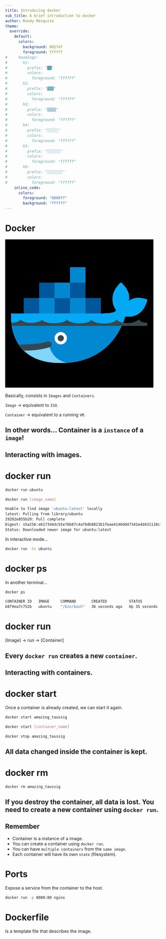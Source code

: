```yaml
---
title: Introducing docker
sub_title: A brief introduction to docker
author: Rondy Mesquita
theme:
  override:
    default:
      colors:
        background: 00274f
        foreground: ffffff
#     headings:
#       h1:
#         prefix: "██"
#         colors:
#           foreground: "ffffff"
#       h2:
#         prefix: "▓▓▓"
#         colors:
#           foreground: "ffffff"
#       h3:
#         prefix: "▒▒▒▒"
#         colors:
#           foreground: "ffffff"
#       h4:
#         prefix: "░░░░░"
#         colors:
#           foreground: "ffffff"
#       h5:
#         prefix: "░░░░░░"
#         colors:
#           foreground: "ffffff"
#       h6:
#         prefix: "░░░░░░░"
#         colors:
#           foreground: "ffffff"
    inline_code:
      colors:
        foreground: "0080ff"
        background: "ffffff"
---
```


# Docker
![](./icons8-docker-480.jpg)

Basically, consists in `Images` and `Containers`.

`Image` -> equivalent to `ISO`.

`Container` -> equivalent to a running `VM`.

In other words...
Container is a `instance` of a `image`!
---
<!-- end_slide -->
Interacting with images.
---
<!-- end_slide -->
# docker run

```bash
docker run ubuntu
```
<!-- pause -->
```bash
docker run [image_name]
```
<!-- pause -->
```bash
Unable to find image 'ubuntu:latest' locally
latest: Pulling from library/ubuntu
29202e855b20: Pull complete
Digest: sha256:e6173d4dc55e76b87c4af8db8821b1feae4146dd47341e4d431118c7dd060a74
Status: Downloaded newer image for ubuntu:latest
```
<!-- pause -->
In interactive mode...
```bash
docker run -ti ubuntu
```
<!-- end_slide -->
# docker ps

In another terminal...

```bash
docker ps
```
<!-- pause -->
```bash
CONTAINER ID   IMAGE     COMMAND       CREATED          STATUS          PORTS     NAMES
b8f9ea7c752b   ubuntu    "/bin/bash"   36 seconds ago   Up 35 seconds             amazing_taussig
```

<!-- end_slide -->
# docker run

[Image] -> run -> [Container]

Every `docker run` creates a new `container`.
---
<!-- end_slide -->
Interacting with containers.
---
<!-- end_slide -->

# docker start

Once a container is already created, we can start it again.

```bash
docker start amazing_taussig
```
<!-- pause -->
```bash
docker start [container_name]
```
<!-- pause -->
```bash
docker stop amazing_taussig
```

All data changed inside the container is kept.
---

<!-- end_slide -->
# docker rm
```bash
docker rm amazing_taussig
```

If you destroy the container, all data is lost. You need to create a new container using `docker run`.
---

Remember
---

- Container is a instance of a image.
- You can create a container using `docker run`.
- You can have `multiple containers` from the `same image`.
- Each container will have its own `state` (filesystem).
<!-- end_slide -->
# Ports

Expose a service from the container to the host.

```bash
docker run -p 8080:80 nginx
```


<!-- end_slide -->
# Dockerfile

Is a template file that describes the image.

```dockerfile
```
